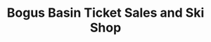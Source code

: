 ---
title: "Bogus Basin Ticket Sales and Ski Shop"
url: /boise/bogus-basin-ticket-sales-and-ski-shop/
shop: Tickets
---